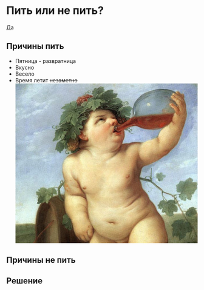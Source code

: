 # Пить или не пить?
Да
## Причины пить
* Пятница - развратница
* Вкусно
* Весело
* Время летит ~~незаметно~~
![няшка](drinking_bacchus_cr.jpg)

## Причины не пить

## Решение